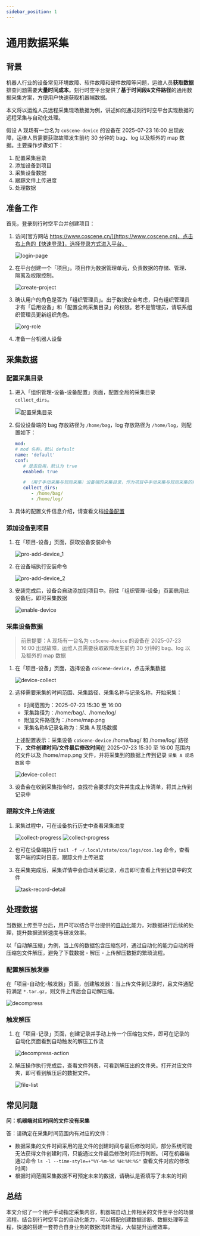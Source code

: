 ```yaml
---
sidebar_position: 1
---
```


# 通用数据采集
## 背景
机器人行业的设备常见环境故障、软件故障和硬件故障等问题，运维人员**获取数据**排查问题需要**大量时间成本**。刻行时空平台提供了**基于时间段&文件路径**的通用数据采集方案，方便用户快速获取机器端数据。

本文将以运维人员远程采集现场数据为例，讲述如何通过刻行时空平台实现数据的远程采集与自动化处理。

假设 A 现场有一台名为 `coScene-device` 的设备在 2025-07-23 16:00 出现故障，运维人员需要获取故障发生前约 30 分钟的 bag、log 以及额外的 map 数据。主要操作步骤如下：

1. 配置采集目录
2. 添加设备到项目
3. 采集设备数据
4. 跟踪文件上传进度
5. 处理数据

## 准备工作
首先，登录刻行时空平台并创建项目：

1. 访问[官方网站 https://www.coscene.cn/](https://www.coscene.cn)，点击右上角的【快速登录】，选择登录方式进入平台。

   ![login-page](./img/5-2-login-page.png)

2. 在平台创建一个「项目」。项目作为数据管理单元，负责数据的存储、管理、隔离及权限控制。

   ![create-project](./img/4-2-create-project.png)

3. 确认用户的角色是否为「组织管理员」。出于数据安全考虑，只有组织管理员才有「启用设备」和「配置全局采集目录」的权限。若不是管理员，请联系组织管理员更新组织角色。

   ![org-role](./img/org-role.png)

4. 准备一台机器人设备

## 采集数据
### 配置采集目录
1. 进入「组织管理-设备-设备配置」页面，配置全局的采集目录 `collect_dirs`。

   ![配置采集目录](./img/device-config_1.png)

2. 假设设备端的 bag 存放路径为 `/home/bag`，log 存放路径为 `/home/log`，则配置如下：

   ```yaml
   mod:
   # mod 名称，默认 default
   name: 'default'
   conf:
      # 是否启用，默认为 true
      enabled: true

      # （用于手动采集与规则采集）设备端的采集目录，作为项目中手动采集与规则采集的指定目录
      collect_dirs: 
         - /home/bag/
         - /home/log/
   ```

3. 具体的配置文件信息介绍，请查看文档[设备配置](../device/4-device-collector.md)

### 添加设备到项目
1. 在「项目-设备」页面，获取设备安装命令
   
   ![pro-add-device_1](./img/pro-add-device_1.png)

2. 在设备端执行安装命令

   ![pro-add-device_2](./img/pro-add-device_2.png)

3. 安装完成后，设备会自动添加到项目中。前往「组织管理-设备」页面启用此设备后，即可采集数据

   ![enable-device](./img/enable-device.png)

### 采集设备数据
> 前景提要：A 现场有一台名为 `coScene-device` 的设备在 2025-07-23 16:00 出现故障，运维人员需要获取故障发生前约 30 分钟的 bag、log 以及额外的 map 数据

1. 在「项目-设备」页面，选择设备 `coScene-device`，点击采集数据

   ![device-collect](./img/device-collect_1.png)

2. 选择需要采集的时间范围、采集路径、采集名称与记录名称，开始采集：

   - 时间范围为：2025-07-23 15:30 至 16:00
   - 采集路径为：/home/bag/、/home/log/
   - 附加文件路径为：/home/map.png
   - 采集名称&记录名称为：采集 A 现场数据

   上述配置表示：采集设备 `coScene-device` /home/bag/ 和 /home/log/ 路径下，**文件创建时间/文件最后修改时间**在 2025-07-23 15:30 至 16:00 范围内的文件以及 /home/map.png 文件，并将采集到的数据上传到记录 `采集 A 现场数据` 中

   ![device-collect](./img/device-collect_2.png)

3. 设备会在收到采集指令时，查找符合要求的文件并生成上传清单，将其上传到记录中

### 跟踪文件上传进度
1. 采集过程中，可在设备执行历史中查看采集进度

   ![collect-progress](./img/device-collect_3.png)
   ![collect-progress](./img/device-collect_4.png)

2. 也可在设备端执行 `tail -f ~/.local/state/cos/logs/cos.log` 命令，查看客户端的实时日志，跟踪文件上传进度
3. 在采集完成后，采集详情中会自动关联记录，点击即可查看上传到记录中的文件

   ![task-record-detail](./img/device-collect_5.png)

## 处理数据
当数据上传至平台后，用户可以结合平台提供的[自动化](../6-automation/1-quick-start-workflow.md)能力，对数据进行后续的处理，提升数据流转速度与研发效率。

以「自动解压缩」为例，当上传的数据包含压缩包时，通过自动化的能力自动的将压缩包文件解压，避免了下载数据 - 解压 - 上传解压数据的繁琐流程。

### 配置解压触发器
在「项目-自动化-触发器」页面，创建触发器：当上传文件到记录时，且文件通配符满足 `*.tar.gz`，则文件上传后会自动解压缩。

   ![decompress](./img/decompress-files.png)

### 触发解压
1. 在「项目-记录」页面，创建记录并手动上传一个压缩包文件，即可在记录的自动化页面看到自动触发的解压工作流

   ![decompress-action](./img/decompress-action.png)

2. 解压操作执行完成后，查看文件列表，可看到解压出的文件夹。打开对应文件夹，即可看到解压后的数据文件。

   ![file-list](./img/files-list.png)

## 常见问题
**问：机器端对应时间的文件没有采集**

答：请确定在采集时间范围内有对应的文件：

- 数据采集的文件时间采用的是文件的创建时间与最后修改时间，部分系统可能无法获得文件创建时间，只能通过文件最后修改时间进行判断。（可在机器端通过命令 `ls -l --time-style=+"%Y-%m-%d %H:%M:%S"` 查看文件对应的修改时间）
- 根据时间范围采集数据不可预定未来的数据，请确认是否填写了未来的时间

## 总结
本文介绍了一个用户手动指定采集内容，机器端自动上传相关的文件至平台的场景流程。结合刻行时空平台的自动化能力，可以搭配创建数据诊断、数据处理等流程，快速的搭建一套符合自身业务的数据流转流程，大幅提升运维效率。
